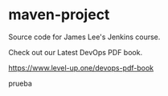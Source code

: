 # maven-project
Source code for James Lee's Jenkins course.

Check out our Latest DevOps PDF book.

https://www.level-up.one/devops-pdf-book


prueba 
